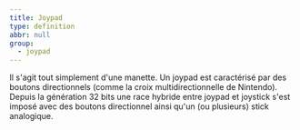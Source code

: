 ```yaml
---
title: Joypad
type: definition
abbr: null
group:
  - joypad
---
```

Il s'agit tout simplement d'une manette. Un joypad est caractérisé par des boutons directionnels (comme la croix multidirectionnelle de Nintendo). Depuis la génération 32 bits une race hybride entre joypad et joystick s'est imposé avec des boutons directionnel ainsi qu'un (ou plusieurs) stick analogique.
